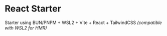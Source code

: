 # React Starter
 Starter using BUN/PNPM + WSL2 + Vite + React + TailwindCSS _(compatible with WSL2 for HMR)_
